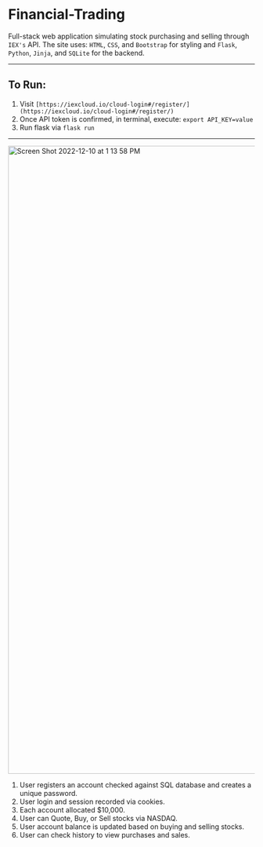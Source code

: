 # Financial-Trading
Full-stack web application simulating stock purchasing and selling through `IEX's` API. The site uses: `HTML`, `CSS`, and `Bootstrap` for styling and `Flask`, `Python`, `Jinja`, and `SQLite` for the backend.

----

## To Run:
1. Visit `[https://iexcloud.io/cloud-login#/register/](https://iexcloud.io/cloud-login#/register/)`
2. Once API token is confirmed, in terminal, execute: `export API_KEY=value`
3. Run flask via `flask run`

----

<img width="1280" alt="Screen Shot 2022-12-10 at 1 13 58 PM" src="https://user-images.githubusercontent.com/105305546/206869911-f0907c09-5708-450f-95f9-a5ef28fd8e89.png">

1. User registers an account checked against SQL database and creates a unique password.
2. User login and session recorded via cookies.
3. Each account allocated $10,000.
4. User can Quote, Buy, or Sell stocks via NASDAQ.
5. User account balance is updated based on buying and selling stocks.
6. User can check history to view purchases and sales.
